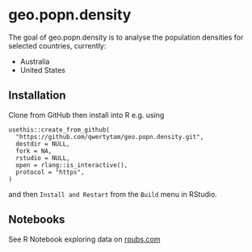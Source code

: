 
<!-- README.md is generated from README.Rmd. Please edit that file -->

# geo.popn.density

<!-- badges: start -->
<!-- badges: end -->

The goal of geo.popn.density is to analyse the population densities for
selected countries, currently:  
- Australia  
- United States

## Installation

Clone from GitHub then install into R e.g. using

    usethis::create_from_github(
      "https://github.com/qwertytam/geo.popn.density.git",
      destdir = NULL,
      fork = NA,
      rstudio = NULL,
      open = rlang::is_interactive(),
      protocol = "https",
    )

and then `Install and Restart` from the `Build` menu in RStudio.

## Notebooks

See R Notebook exploring data on
[rpubs.com](https://rpubs.com/qwertytam/geo_popn_density)
